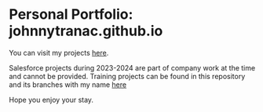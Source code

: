 # Personal Portfolio: johnnytranac.github.io

You can visit my projects [here](http://johnnytranac.github.io/).

Salesforce projects during 2023-2024 are part of company work at the time and cannot be provided. Training projects can be found in this repository and its branches with my name [here](https://github.com/JohnnyTranAC/RevatureTeamAlchemy/tree/Alchemy_P2)

Hope you enjoy your stay.
